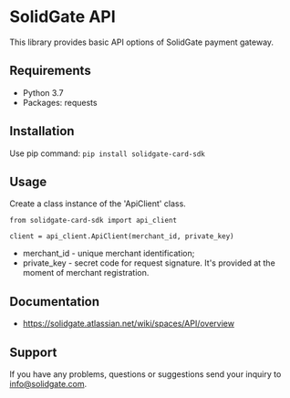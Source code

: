 # SolidGate API
This library provides basic API options of SolidGate payment gateway.

## Requirements

- Python 3.7
- Packages: requests

## Installation

Use pip command: ```pip install solidgate-card-sdk```

## Usage

Create a class instance of the 'ApiClient' class.
```
from solidgate-card-sdk import api_client

client = api_client.ApiClient(merchant_id, private_key)
```
- merchant_id - unique merchant identification;
- private_key - secret code for request signature. It's provided at the moment of merchant registration.

## Documentation
* https://solidgate.atlassian.net/wiki/spaces/API/overview

## Support
If you have any problems, questions or suggestions send your inquiry to info@solidgate.com.